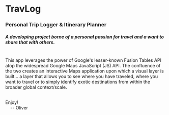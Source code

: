 # TravLog
<h3>Personal Trip Logger &amp; Itinerary Planner</h3>

<h5><em>A developing project borne of a personal passion for travel and a want to share that with others.</em></h5>
<br />
This app leverages the power of Google's lesser-known Fusion Tables API atop the widespread Google Maps JavaScript (JS) API. The confluence of the two creates an interactive Maps application upon which a visual layer is built... a layer that allows you to see where you have traveled, where you want to travel or to simply identify exotic destinations from within the broader global context/scale.
<br /> <br />

Enjoy!
<br />
&nbsp; &nbsp; -- Oliver
